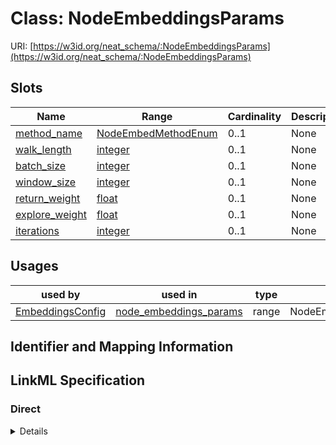 # Class: NodeEmbeddingsParams




URI: [https://w3id.org/neat_schema/:NodeEmbeddingsParams](https://w3id.org/neat_schema/:NodeEmbeddingsParams)



<!-- no inheritance hierarchy -->



## Slots

| Name | Range | Cardinality | Description  | Info |
| ---  | --- | --- | --- | --- |
| [method_name](method_name.md) | [NodeEmbedMethodEnum](NodeEmbedMethodEnum.md) | 0..1 | None  | . |
| [walk_length](walk_length.md) | [integer](integer.md) | 0..1 | None  | . |
| [batch_size](batch_size.md) | [integer](integer.md) | 0..1 | None  | . |
| [window_size](window_size.md) | [integer](integer.md) | 0..1 | None  | . |
| [return_weight](return_weight.md) | [float](float.md) | 0..1 | None  | . |
| [explore_weight](explore_weight.md) | [float](float.md) | 0..1 | None  | . |
| [iterations](iterations.md) | [integer](integer.md) | 0..1 | None  | . |


## Usages


| used by | used in | type | used |
| ---  | --- | --- | --- |
| [EmbeddingsConfig](EmbeddingsConfig.md) | [node_embeddings_params](node_embeddings_params.md) | range | NodeEmbeddingsParams |



## Identifier and Mapping Information









## LinkML Specification

<!-- TODO: investigate https://stackoverflow.com/questions/37606292/how-to-create-tabbed-code-blocks-in-mkdocs-or-sphinx -->

### Direct

<details>
```yaml
name: NodeEmbeddingsParams
from_schema: https://w3id.org/neat_schema
attributes:
  method_name:
    name: method_name
    from_schema: https://w3id.org/neat_schema
    range: node_embed_method_enum
  walk_length:
    name: walk_length
    from_schema: https://w3id.org/neat_schema
    range: integer
  batch_size:
    name: batch_size
    from_schema: https://w3id.org/neat_schema
    range: integer
  window_size:
    name: window_size
    from_schema: https://w3id.org/neat_schema
    range: integer
  return_weight:
    name: return_weight
    from_schema: https://w3id.org/neat_schema
    range: float
  explore_weight:
    name: explore_weight
    from_schema: https://w3id.org/neat_schema
    range: float
  iterations:
    name: iterations
    from_schema: https://w3id.org/neat_schema
    range: integer

```
</details>

### Induced

<details>
```yaml
name: NodeEmbeddingsParams
from_schema: https://w3id.org/neat_schema
attributes:
  method_name:
    name: method_name
    from_schema: https://w3id.org/neat_schema
    alias: method_name
    owner: NodeEmbeddingsParams
    range: node_embed_method_enum
  walk_length:
    name: walk_length
    from_schema: https://w3id.org/neat_schema
    alias: walk_length
    owner: NodeEmbeddingsParams
    range: integer
  batch_size:
    name: batch_size
    from_schema: https://w3id.org/neat_schema
    alias: batch_size
    owner: NodeEmbeddingsParams
    range: integer
  window_size:
    name: window_size
    from_schema: https://w3id.org/neat_schema
    alias: window_size
    owner: NodeEmbeddingsParams
    range: integer
  return_weight:
    name: return_weight
    from_schema: https://w3id.org/neat_schema
    alias: return_weight
    owner: NodeEmbeddingsParams
    range: float
  explore_weight:
    name: explore_weight
    from_schema: https://w3id.org/neat_schema
    alias: explore_weight
    owner: NodeEmbeddingsParams
    range: float
  iterations:
    name: iterations
    from_schema: https://w3id.org/neat_schema
    alias: iterations
    owner: NodeEmbeddingsParams
    range: integer

```
</details>